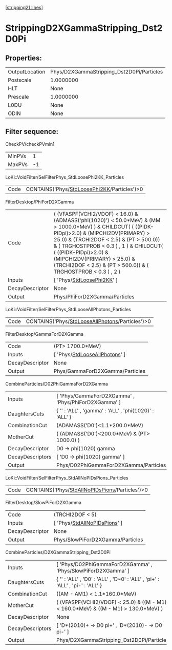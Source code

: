 [[stripping21 lines]](./stripping21-index)

# StrippingD2XGammaStripping_Dst2D0Pi

## Properties:

|                |                                           |
|----------------|-------------------------------------------|
| OutputLocation | Phys/D2XGammaStripping_Dst2D0Pi/Particles |
| Postscale      | 1.0000000                                 |
| HLT            | None                                      |
| Prescale       | 1.0000000                                 |
| L0DU           | None                                      |
| ODIN           | None                                      |

## Filter sequence:

CheckPV/checkPVmin1

|        |     |
|--------|-----|
| MinPVs | 1   |
| MaxPVs | -1  |

LoKi::VoidFilter/SelFilterPhys_StdLoosePhi2KK_Particles

|      |                                                                                              |
|------|----------------------------------------------------------------------------------------------|
| Code | CONTAINS('Phys/[StdLoosePhi2KK](./stripping21-commonparticles-stdloosephi2kk)/Particles')\>0 |

FilterDesktop/PhiForD2XGamma

|                 |                                                                                                                                                                                                                                                                                                                                                                         |
|-----------------|-------------------------------------------------------------------------------------------------------------------------------------------------------------------------------------------------------------------------------------------------------------------------------------------------------------------------------------------------------------------------|
| Code            | ( (VFASPF(VCHI2/VDOF) \< 16.0) & (ADMASS('phi(1020)') \< 50.0\*MeV) & (MM \> 1000.0\*MeV) ) & CHILDCUT( ( ((PIDK-PIDpi)\>2.0) & (MIPCHI2DV(PRIMARY) \> 25.0) & (TRCHI2DOF \< 2.5) & (PT \> 500.0)) & ( TRGHOSTPROB \< 0.3 ) , 1 ) & CHILDCUT( ( ((PIDK-PIDpi)\>2.0) & (MIPCHI2DV(PRIMARY) \> 25.0) & (TRCHI2DOF \< 2.5) & (PT \> 500.0)) & ( TRGHOSTPROB \< 0.3 ) , 2 ) |
| Inputs          | [ 'Phys/[StdLoosePhi2KK](./stripping21-commonparticles-stdloosephi2kk)' ]                                                                                                                                                                                                                                                                                             |
| DecayDescriptor | None                                                                                                                                                                                                                                                                                                                                                                    |
| Output          | Phys/PhiForD2XGamma/Particles                                                                                                                                                                                                                                                                                                                                           |

LoKi::VoidFilter/SelFilterPhys_StdLooseAllPhotons_Particles

|      |                                                                                                      |
|------|------------------------------------------------------------------------------------------------------|
| Code | CONTAINS('Phys/[StdLooseAllPhotons](./stripping21-commonparticles-stdlooseallphotons)/Particles')\>0 |

FilterDesktop/GammaForD2XGamma

|                 |                                                                                     |
|-----------------|-------------------------------------------------------------------------------------|
| Code            | (PT\> 1700.0\*MeV)                                                                  |
| Inputs          | [ 'Phys/[StdLooseAllPhotons](./stripping21-commonparticles-stdlooseallphotons)' ] |
| DecayDescriptor | None                                                                                |
| Output          | Phys/GammaForD2XGamma/Particles                                                     |

CombineParticles/D02PhiGammaForD2XGamma

|                  |                                                        |
|------------------|--------------------------------------------------------|
| Inputs           | [ 'Phys/GammaForD2XGamma' , 'Phys/PhiForD2XGamma' ]  |
| DaughtersCuts    | { '' : 'ALL' , 'gamma' : 'ALL' , 'phi(1020)' : 'ALL' } |
| CombinationCut   | (ADAMASS('D0')\<1.1\*200.0\*MeV)                       |
| MotherCut        | ( (ADMASS('D0')\<200.0\*MeV) & (PT\> 1000.0) )         |
| DecayDescriptor  | D0 -\> phi(1020) gamma                                 |
| DecayDescriptors | [ 'D0 -\> phi(1020) gamma' ]                         |
| Output           | Phys/D02PhiGammaForD2XGamma/Particles                  |

LoKi::VoidFilter/SelFilterPhys_StdAllNoPIDsPions_Particles

|      |                                                                                                    |
|------|----------------------------------------------------------------------------------------------------|
| Code | CONTAINS('Phys/[StdAllNoPIDsPions](./stripping21-commonparticles-stdallnopidspions)/Particles')\>0 |

FilterDesktop/SlowPiForD2XGamma

|                 |                                                                                   |
|-----------------|-----------------------------------------------------------------------------------|
| Code            | (TRCHI2DOF \< 5)                                                                  |
| Inputs          | [ 'Phys/[StdAllNoPIDsPions](./stripping21-commonparticles-stdallnopidspions)' ] |
| DecayDescriptor | None                                                                              |
| Output          | Phys/SlowPiForD2XGamma/Particles                                                  |

CombineParticles/D2XGammaStripping_Dst2D0Pi

|                  |                                                                                        |
|------------------|----------------------------------------------------------------------------------------|
| Inputs           | [ 'Phys/D02PhiGammaForD2XGamma' , 'Phys/SlowPiForD2XGamma' ]                         |
| DaughtersCuts    | { '' : 'ALL' , 'D0' : 'ALL' , 'D~0' : 'ALL' , 'pi+' : 'ALL' , 'pi-' : 'ALL' }          |
| CombinationCut   | ((AM - AM1) \< 1.1\*160.0\*MeV)                                                        |
| MotherCut        | ( (VFASPF(VCHI2/VDOF) \< 25.0) & ((M - M1) \< 160.0\*MeV) & ((M - M1) \> 130.0\*MeV) ) |
| DecayDescriptor  | None                                                                                   |
| DecayDescriptors | [ 'D\*(2010)+ -\> D0 pi+' , 'D\*(2010)- -\> D0 pi-' ]                                |
| Output           | Phys/D2XGammaStripping_Dst2D0Pi/Particles                                              |
